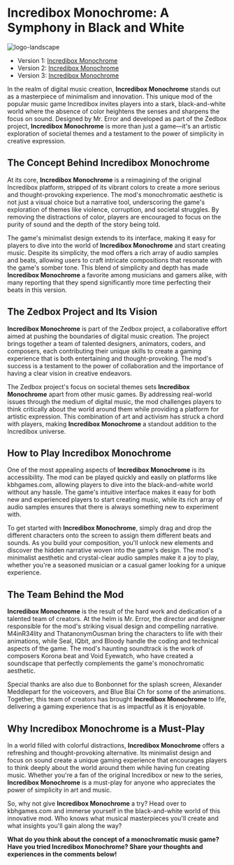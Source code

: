 # Incredibox Monochrome: A Symphony in Black and White
![logo-landscape](https://github.com/user-attachments/assets/44aebfb3-d0b3-41b3-ace1-463442aad13e)

- Version 1: [Incredibox Monochrome](https://sprunki-incredibox.org/game/incredibox-monochrome)
- Version 2: [Incredibox Monochrome](https://sprunki.la/game/incredibox-monochrome)
- Version 3: [Incredibox Monochrome](https://scrunkly.org/game/incredibox-monochrome)


In the realm of digital music creation, **Incredibox Monochrome** stands out as a masterpiece of minimalism and innovation. This unique mod of the popular music game Incredibox invites players into a stark, black-and-white world where the absence of color heightens the senses and sharpens the focus on sound. Designed by Mr. Error and developed as part of the Zedbox project, **Incredibox Monochrome** is more than just a game—it's an artistic exploration of societal themes and a testament to the power of simplicity in creative expression.

## The Concept Behind Incredibox Monochrome

At its core, **Incredibox Monochrome** is a reimagining of the original Incredibox platform, stripped of its vibrant colors to create a more serious and thought-provoking experience. The mod's monochromatic aesthetic is not just a visual choice but a narrative tool, underscoring the game's exploration of themes like violence, corruption, and societal struggles. By removing the distractions of color, players are encouraged to focus on the purity of sound and the depth of the story being told.

The game's minimalist design extends to its interface, making it easy for players to dive into the world of **Incredibox Monochrome** and start creating music. Despite its simplicity, the mod offers a rich array of audio samples and beats, allowing users to craft intricate compositions that resonate with the game's somber tone. This blend of simplicity and depth has made **Incredibox Monochrome** a favorite among musicians and gamers alike, with many reporting that they spend significantly more time perfecting their beats in this version.

## The Zedbox Project and Its Vision

**Incredibox Monochrome** is part of the Zedbox project, a collaborative effort aimed at pushing the boundaries of digital music creation. The project brings together a team of talented designers, animators, coders, and composers, each contributing their unique skills to create a gaming experience that is both entertaining and thought-provoking. The mod's success is a testament to the power of collaboration and the importance of having a clear vision in creative endeavors.

The Zedbox project's focus on societal themes sets **Incredibox Monochrome** apart from other music games. By addressing real-world issues through the medium of digital music, the mod challenges players to think critically about the world around them while providing a platform for artistic expression. This combination of art and activism has struck a chord with players, making **Incredibox Monochrome** a standout addition to the Incredibox universe.

## How to Play Incredibox Monochrome

One of the most appealing aspects of **Incredibox Monochrome** is its accessibility. The mod can be played quickly and easily on platforms like kbhgames.com, allowing players to dive into the black-and-white world without any hassle. The game's intuitive interface makes it easy for both new and experienced players to start creating music, while its rich array of audio samples ensures that there is always something new to experiment with.

To get started with **Incredibox Monochrome**, simply drag and drop the different characters onto the screen to assign them different beats and sounds. As you build your composition, you'll unlock new elements and discover the hidden narrative woven into the game's design. The mod's minimalist aesthetic and crystal-clear audio samples make it a joy to play, whether you're a seasoned musician or a casual gamer looking for a unique experience.

## The Team Behind the Mod

**Incredibox Monochrome** is the result of the hard work and dedication of a talented team of creators. At the helm is Mr. Error, the director and designer responsible for the mod's striking visual design and compelling narrative. M4inR34lity and ThatanonymOusman bring the characters to life with their animations, while Seal, IQbit, and Bloody handle the coding and technical aspects of the game. The mod's haunting soundtrack is the work of composers Korona beat and Void Eyewatch, who have created a soundscape that perfectly complements the game's monochromatic aesthetic.

Special thanks are also due to Bonbonnet for the splash screen, Alexander Meddlepart for the voiceovers, and Blue Blai Ch for some of the animations. Together, this team of creators has brought **Incredibox Monochrome** to life, delivering a gaming experience that is as impactful as it is enjoyable.

## Why Incredibox Monochrome is a Must-Play

In a world filled with colorful distractions, **Incredibox Monochrome** offers a refreshing and thought-provoking alternative. Its minimalist design and focus on sound create a unique gaming experience that encourages players to think deeply about the world around them while having fun creating music. Whether you're a fan of the original Incredibox or new to the series, **Incredibox Monochrome** is a must-play for anyone who appreciates the power of simplicity in art and music.

So, why not give **Incredibox Monochrome** a try? Head over to kbhgames.com and immerse yourself in the black-and-white world of this innovative mod. Who knows what musical masterpieces you'll create and what insights you'll gain along the way?

**What do you think about the concept of a monochromatic music game? Have you tried Incredibox Monochrome? Share your thoughts and experiences in the comments below!**
